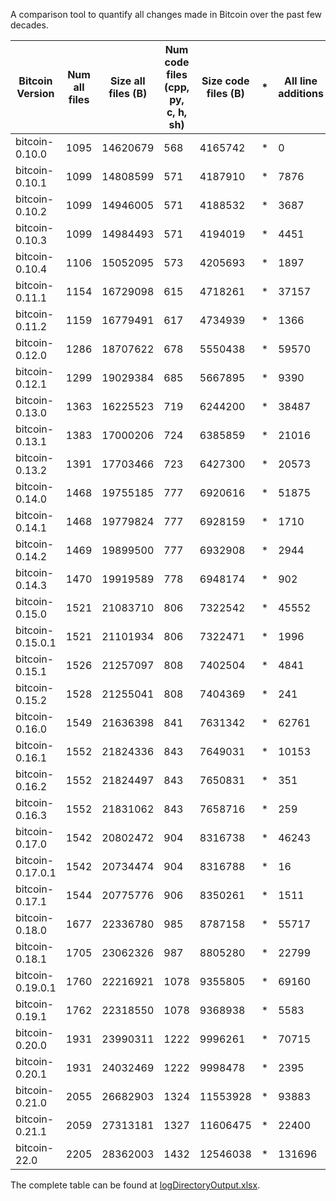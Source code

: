 A comparison tool to quantify all changes made in Bitcoin over the past few decades.

| Bitcoin Version  | Num all files | Size all files (B) | Num code files (cpp, py, c, h, sh) | Size code files (B) | \* | All line additions | All line removals | All files changed | Ratio all files changed | All changed bytes | Ratio all bytes changed (B) | \* | Code line additions | Code line removals | Code files changed | Ratio code files changed | Code changed bytes (B) | Ratio code bytes changed |
| ---------------- | ------------- | ------------------ | ---------------------------------- | ------------------- | -- | ------------------ | ----------------- | ----------------- | ----------------------- | ----------------- | --------------------------- | -- | ------------------- | ------------------ | ------------------ | ------------------------ | ---------------------- | ------------------------ |
| bitcoin-0.10.0   | 1095          | 14620679           | 568                                | 4165742             | \* | 0                  | 0                 | 0                 | 0.00%                   | 0                 | 0                           | \* | 0                   | 0                  | 0                  | 0                        | 0                      | 0.00%                    |
| bitcoin-0.10.1   | 1099          | 14808599           | 571                                | 4187910             | \* | 7876               | 3561              | 102               | 9.28%                   | 6471407           | 0.437003                    | \* | 777                 | 344                | 28                 | 0.049037                 | 638374                 | 15.24%                   |
| bitcoin-0.10.2   | 1099          | 14946005           | 571                                | 4188532             | \* | 3687               | 703               | 80                | 7.28%                   | 5857121           | 0.391885                    | \* | 23                  | 8                  | 5                  | 0.008757                 | 82531                  | 1.97%                    |
| bitcoin-0.10.3   | 1099          | 14984493           | 571                                | 4194019             | \* | 4451               | 3633              | 99                | 9.01%                   | 6424300           | 0.42873                     | \* | 151                 | 56                 | 29                 | 0.050788                 | 769042                 | 18.34%                   |
| bitcoin-0.10.4   | 1106          | 15052095           | 573                                | 4205693             | \* | 1897               | 454               | 62                | 5.61%                   | 1746251           | 0.116014                    | \* | 519                 | 264                | 30                 | 0.052356                 | 624440                 | 14.85%                   |
| bitcoin-0.11.1   | 1154          | 16729098           | 615                                | 4718261             | \* | 37157              | 24777             | 773               | 66.98%                  | 12486528          | 0.746396                    | \* | 23678               | 9482               | 439                | 0.713821                 | 3744208                | 79.36%                   |
| bitcoin-0.11.2   | 1159          | 16779491           | 617                                | 4734939             | \* | 1366               | 465               | 65                | 5.61%                   | 1127026           | 0.067167                    | \* | 643                 | 281                | 37                 | 0.059968                 | 827752                 | 17.48%                   |
| bitcoin-0.12.0   | 1286          | 18707622           | 678                                | 5550438             | \* | 59570              | 21951             | 808               | 62.83%                  | 13262892          | 0.708957                    | \* | 32067               | 8814               | 448                | 0.660767                 | 4430289                | 79.82%                   |
| bitcoin-0.12.1   | 1299          | 19029384           | 685                                | 5667895             | \* | 9390               | 1323              | 93                | 7.16%                   | 3893945           | 0.204628                    | \* | 2741                | 148                | 45                 | 0.065693                 | 1182273                | 20.86%                   |
| bitcoin-0.13.0   | 1363          | 16225523           | 719                                | 6244200             | \* | 38487              | 80008             | 619               | 45.41%                  | 10230288          | 0.630506                    | \* | 21292               | 6669               | 355                | 0.493741                 | 4078487                | 65.32%                   |
| bitcoin-0.13.1   | 1383          | 17000206           | 724                                | 6385859             | \* | 21016              | 2433              | 247               | 17.86%                  | 7642750           | 0.449568                    | \* | 3531                | 782                | 121                | 0.167127                 | 2235961                | 35.01%                   |
| bitcoin-0.13.2   | 1391          | 17703466           | 723                                | 6427300             | \* | 20573              | 2311              | 196               | 14.09%                  | 5572840           | 0.314788                    | \* | 2381                | 618                | 118                | 0.163209                 | 2621440                | 40.79%                   |
| bitcoin-0.14.0   | 1468          | 19755185           | 777                                | 6920616             | \* | 51875              | 24470             | 722               | 49.18%                  | 13245553          | 0.670485                    | \* | 26620               | 13381              | 475                | 0.611326                 | 5392595                | 77.92%                   |
| bitcoin-0.14.1   | 1468          | 19779824           | 777                                | 6928159             | \* | 1710               | 906               | 48                | 3.27%                   | 2807832           | 0.141954                    | \* | 223                 | 64                 | 25                 | 0.032175                 | 849533                 | 12.26%                   |
| bitcoin-0.14.2   | 1469          | 19899500           | 777                                | 6932908             | \* | 2944               | 283               | 41                | 2.79%                   | 2405978           | 0.120906                    | \* | 135                 | 23                 | 10                 | 0.01287                  | 400907                 | 5.78%                    |
| bitcoin-0.14.3   | 1470          | 19919589           | 778                                | 6948174             | \* | 902                | 319               | 42                | 2.86%                   | 1166387           | 0.058555                    | \* | 656                 | 232                | 27                 | 0.034704                 | 1001480                | 14.41%                   |
| bitcoin-0.15.0   | 1521          | 21083710           | 806                                | 7322542             | \* | 45552              | 19397             | 671               | 44.12%                  | 11319794          | 0.536898                    | \* | 25626               | 14262              | 485                | 0.601737                 | 5955511                | 81.33%                   |
| bitcoin-0.15.0.1 | 1521          | 21101934           | 806                                | 7322471             | \* | 1996               | 954               | 19                | 1.25%                   | 1389889           | 0.065865                    | \* | 3                   | 3                  | 2                  | 0.002481                 | 38348                  | 0.52%                    |
| bitcoin-0.15.1   | 1526          | 21257097           | 808                                | 7402504             | \* | 4841               | 1817              | 162               | 10.62%                  | 2968877           | 0.139665                    | \* | 3567                | 1664               | 144                | 0.178218                 | 2733955                | 36.93%                   |
| bitcoin-0.15.2   | 1528          | 21255041           | 808                                | 7404369             | \* | 241                | 266               | 23                | 1.51%                   | 629636            | 0.029623                    | \* | 70                  | 44                 | 13                 | 0.016089                 | 526970                 | 7.12%                    |
| bitcoin-0.16.0   | 1549          | 21636398           | 841                                | 7631342             | \* | 62761              | 23191             | 879               | 56.75%                  | 15292771          | 0.706808                    | \* | 18056               | 12256              | 602                | 0.715815                 | 6290997                | 82.44%                   |
| bitcoin-0.16.1   | 1552          | 21824336           | 843                                | 7649031             | \* | 10153              | 5670              | 124               | 7.99%                   | 7487886           | 0.343098                    | \* | 621                 | 202                | 57                 | 0.067616                 | 1663849                | 21.75%                   |
| bitcoin-0.16.2   | 1552          | 21824497           | 843                                | 7650831             | \* | 351                | 311               | 70                | 4.51%                   | 1905224           | 0.087297                    | \* | 294                 | 215                | 63                 | 0.074733                 | 1807173                | 23.62%                   |
| bitcoin-0.16.3   | 1552          | 21831062           | 843                                | 7658716             | \* | 259                | 76                | 14                | 0.90%                   | 564825            | 0.025873                    | \* | 216                 | 7                  | 8                  | 0.00949                  | 478428                 | 6.25%                    |
| bitcoin-0.17.0   | 1542          | 20802472           | 904                                | 8316738             | \* | 46243              | 65382             | 961               | 62.32%                  | 14650500          | 0.704267                    | \* | 33372               | 17361              | 630                | 0.696903                 | 6621153                | 79.61%                   |
| bitcoin-0.17.0.1 | 1542          | 20734474           | 904                                | 8316788             | \* | 16                 | 1082              | 6                 | 0.39%                   | 116360            | 0.005612                    | \* | 5                   | 5                  | 3                  | 0.003319                 | 53335                  | 0.64%                    |
| bitcoin-0.17.1   | 1544          | 20775776           | 906                                | 8350261             | \* | 1511               | 485               | 126               | 8.16%                   | 2008397           | 0.09667                     | \* | 1316                | 430                | 112                | 0.12362                  | 1808633                | 21.66%                   |
| bitcoin-0.18.0   | 1677          | 22336780           | 985                                | 8787158             | \* | 55717              | 20566             | 807               | 48.12%                  | 14667105          | 0.656635                    | \* | 24525               | 13331              | 560                | 0.568528                 | 6287773                | 71.56%                   |
| bitcoin-0.18.1   | 1705          | 23062326           | 987                                | 8805280             | \* | 22799              | 2006              | 120               | 7.04%                   | 5148370           | 0.223237                    | \* | 913                 | 444                | 55                 | 0.055724                 | 1705869                | 19.37%                   |
| bitcoin-0.19.0.1 | 1760          | 22216921           | 1078                               | 9355805             | \* | 69160              | 98855             | 966               | 54.89%                  | 15446736          | 0.695269                    | \* | 26436               | 13471              | 629                | 0.583488                 | 7396524                | 79.06%                   |
| bitcoin-0.19.1   | 1762          | 22318550           | 1078                               | 9368938             | \* | 5583               | 4294              | 114               | 6.47%                   | 5964607           | 0.267249                    | \* | 415                 | 126                | 56                 | 0.051948                 | 1523825                | 16.26%                   |
| bitcoin-0.20.0   | 1931          | 23990311           | 1222                               | 9996261             | \* | 70715              | 31185             | 1219              | 63.13%                  | 17681031          | 0.737007                    | \* | 35534               | 17480              | 922                | 0.754501                 | 8470069                | 84.73%                   |
| bitcoin-0.20.1   | 1931          | 24032469           | 1222                               | 9998478             | \* | 2395               | 1469              | 79                | 4.09%                   | 4898783           | 0.20384                     | \* | 316                 | 276                | 39                 | 0.031915                 | 1256437                | 12.57%                   |
| bitcoin-0.21.0   | 2055          | 26682903           | 1324                               | 11553928            | \* | 93883              | 34260             | 1147              | 55.82%                  | 19473261          | 0.729803                    | \* | 53457               | 18912              | 842                | 0.635952                 | 9388512                | 81.26%                   |
| bitcoin-0.21.1   | 2059          | 27313181           | 1327                               | 11606475            | \* | 22400              | 8470              | 127               | 6.17%                   | 8674266           | 0.317585                    | \* | 1845                | 634                | 53                 | 0.03994                  | 1630172                | 14.05%                   |
| bitcoin-22.0     | 2205          | 28362003           | 1432                               | 12546038            | \* | 131696             | 129836            | 1381              | 62.63%                  | 21394510          | 0.754337                    | \* | 46319               | 22534              | 983                | 0.686453                 | 10467719               | 83.43%                   |

The complete table can be found at [logDirectoryOutput.xlsx](logDirectoryOutput.xlsx).
